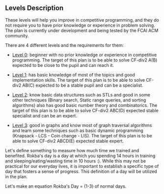 ## Levels Description[](https://github.com/hazemadelkhalel/Competitive-Programming-Library/blob/main/Road%20Map/README.md#levels-description)

These levels will help you improve in competitive programming, and they do not require you to have prior knowledge or experience in problem solving. The plan is currently under development and being tested by the FCAI ACM community.

There are 4 different levels and the requirements for them:

- [Level 0](https://github.com/hazemadelkhalel/Competitive-Programming-Library/blob/main/Road%20Map/Level%200.md): beginner with no prior knowledge or experience in competitive programming. The target of this plan is to be able to solve CF-div2 A(B) expected to be close to the pupil and can reach it.
    
- [Level 1](https://github.com/hazemadelkhalel/Competitive-Programming-Library/blob/main/Road%20Map/Level%201.md): has basic knowledge of most of the topics and good implementation skills. The target of this plan is to be able to solve CF-div2 AB(C) expected to be a stable pupil and can be a specialist.
    
- [Level 2](https://github.com/hazemadelkhalel/Competitive-Programming-Library/blob/main/Road%20Map/Level%202.md): know basic data structures such as STLs and good in some other techniques (Binary search, Static range queries, and sorting algorithms) also has good basic number theory and combinatorics. The target of this plan is to be able to solve CF-div2 ABC(D) expected stable specialist and can be an expert.
    
- [Level 3](https://github.com/hazemadelkhalel/Competitive-Programming-Library/blob/main/Road%20Map/Level%203.md): good in graphs and know most of graph traversal algorithms and learn some techniques such as basic dynamic programming (Knapsack - LCS - Coin change - LIS). The target of this plan is to be able to solve CF-div2 ABCD(E) expected stable expert.
    

Let's define something to measure how much time we trained and benefited. Rokba's day is a day at which you spending 14 hours in training and sleeping/eating/wasting time in 10 hours :). While this may not be practical for our everyday lives, it is important to establish a specific type of day that fosters a sense of progress. This definition of a day will be utilized in the plan.

Let's make an equation Rokba's Day = (1-3) of normal days.